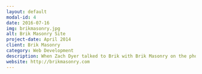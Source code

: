 ```yaml
---
layout: default
modal-id: 4
date: 2016-07-16
img: brikmasonry.jpg
alt: Brik Masonry Site
project-date: April 2014
client: Brik Masonry
category: Web Development
description: When Zach Dyer talked to Brik with Brik Masonry on the phone, Brik said he had just talked to his wife about getting a website. Brik hired Zach Dyer Design to design his website and an online employment application so that applicants can apply online for his masonry company.
website: http://brikmasonry.com
---
```

